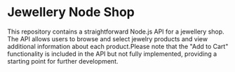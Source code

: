 # Jewellery Node Shop
This repository contains a straightforward Node.js API for a jewellery shop. The API allows users to browse and select jewelry products and view additional information about each product.Please note that the "Add to Cart" functionality is included in the API but not fully implemented, providing a starting point for further development.
